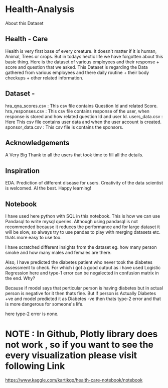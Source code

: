# Health-Analysis

About this Dataset
## Health - Care

Health is very first base of every creature. It doesn't matter if it is human, Animal, Trees or crops. But in todays hectic life we have forgotten about this basic thing. 
Here is the dataset of various employees and their response + score and question that we asked.
This Dataset is regarding the Data gathered from various employees and there daily routine + their body checkups + other related information.

## Dataset -

hra_qna_scores.csv : This csv file contains Question Id and related Score. 
hra_responses.csv : This csv file contains response of the user, when response is stored and how related question Id and user Id. 
users_data.csv : Here This csv file contains user data and when the user account is created.
sponsor_data.csv : This csv file is contains the sponsors.

## Acknowledgements

A Very Big Thank to all the users that took time to fill all the details.

## Inspiration

EDA.
Prediction of different disease for users.
Creativity of the data scientist is welcomed.
Al the best. 
Happy learning!

## Notebook 
I have used here python with SQL in this notebook. This is how we can use Pandasql to write mysql queries. 
Although using pandasql is not recommended because it reduces the performance and for large dataset it will be slow, so always try to use pandas to play with merging datasets etc. thats more easy to use too.

I have scratched different insights from the dataset eg. how many person smoke and how many males and females are there. 

Also, I have predicted the diabetes patient who never took the diabetes assessment to check. For which i got a good output as i have used Logistic Regression here and type-1 error can be negalected in confusion matrix in the end. Why?

Because if model says that perticular person is having diabetes but in actual person is negative for it then thats fine. 
But if person is Actually Diabetes +ve and model predicted it as Diabetes -ve then thats type-2 error and that is more dangerous for someone's life.

here type-2 error is none.


# NOTE : In Github, Plotly library does not work , so if you want to see the every visualization please visit following Link
https://www.kaggle.com/kartikgo/health-care-notebook/notebook
